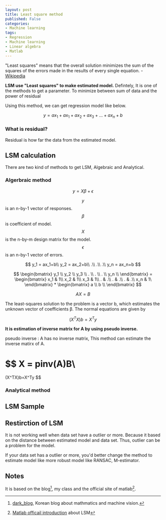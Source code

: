```yaml
---
layout: post
title: Least square method
published: False
categories:
- Machine learning
tags:
- Regression
- Machine learning
- Linear algebra
- Matlab
---
```




"Least squares" means that the overall solution minimizes the sum of the squares of the errors made in the results of every single equation. - [Wikipedia](https://en.wikipedia.org/wiki/Least_squares)

**LSM use "Least squares" to make estimated model.**
Defintely, It is one of the methods to get a parameter. To minimize between sum of data and the power of residual


Using this method, we can get regression model like below.

$$
y = ax_1 + ax_1 + ax_2 + ax_3 + ... + ax_n + b
$$

<!--more-->

### What is residual?
Residual is how far the data from the estimated model.


## LSM calculation
There are two kind of methods to get LSM, Algebraic and Analytical.


### Algerbraic method

$$
y = X\beta + \epsilon
$$

$$y$$ is an n-by-1 vector of responses.
$$\beta$$ is coefficient of model.
$$X$$ is the n-by-m design matrix for the model.
$$\epsilon$$ is an n-by-1 vector of errors.

$$
y_1 = ax_1+b\\
y_2 = ax_2+b\\
.\\
.\\
.\\
y_n = ax_n+b
$$

$$
    \begin{bmatrix}
    y_1 \\
    y_2 \\
    y_3 \\
    . \\
    . \\
    . \\
    y_n \\
    \end{bmatrix}
    =
    \begin{bmatrix}
    x_1 & 1\\
    x_2 & 1\\
    x_3 & 1\\
    . & .\\
    . & .\\
    . & .\\
    x_n & 1\
    \end{bmatrix}
    *
    \begin{bmatrix}
    a \\
    b \\
    \end{bmatrix}
$$

$$
AX=B
$$

The least-squares solution to the problem is a vector b, which estimates the unknown vector of coefficients β. The normal equations are given by

$$
(X^TX)b=X^Ty
$$

**It is estimation of inverse matrix for A by using pseudo inverse.**

pseudo inverse
: A has no inverse matrix, This method can estimate the inverse matirx of A.

$$
X = pinv(A)B\\
=
(X^TX)b=X^Ty
$$



### Analytical method

## LSM Sample

## Restirction of LSM
It is not working well when data set have a outlier or more. Because it based on the distance between estimated model and data set. Thus, outlier can be a problem for the model.

If your data set has a outlier or more, you'd better change the method to estimate model like more robust model like RANSAC, M-estimator.



## Notes

It is based on the blog[^dark_blog], my class and the official site of matlab[^matlab].


[^dark_blog]: [dark_blog](http://darkpgmr.tistory.com/56), Korean blog about mathmatics and machine vision.
[^matlab]: [Matlab officail introduction](https://se.mathworks.com/help/curvefit/least-squares-fitting.html) about LSM
